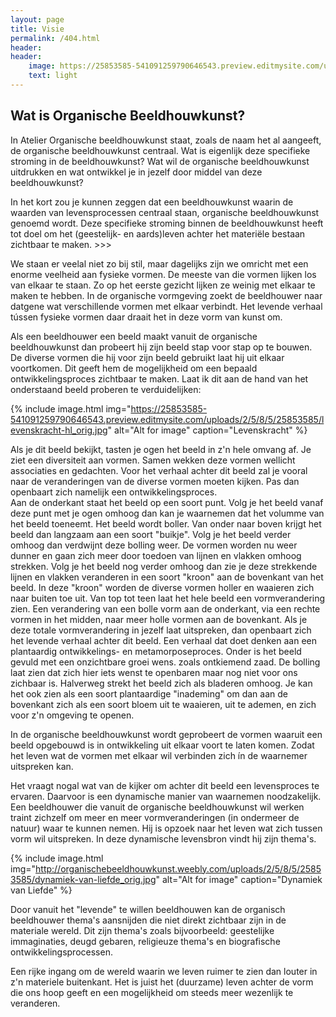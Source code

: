 ```yaml
---
layout: page
title: Visie
permalink: /404.html
header:
header:
    image: https://25853585-541091259790646543.preview.editmysite.com/uploads/2/5/8/5/25853585/visie-2_orig.jpg
    text: light
---
```


## Wat is Organische Beeldhouwkunst?

In Atelier Organische beeldhouwkunst staat, zoals de naam het al aangeeft, de organische beeldhouwkunst centraal. Wat is eigenlijk deze specifieke stroming in de beeldhouwkunst? Wat wil de organische beeldhouwkunst uitdrukken en wat ontwikkel je in jezelf door middel van deze beeldhouwkunst?

In het kort zou je kunnen zeggen dat een beeldhouwkunst waarin de waarden van levensprocessen centraal staan, organische beeldhouwkunst genoemd wordt. Deze specifieke stroming binnen de beeldhouwkunst heeft tot doel om het (geestelijk- en aards)leven achter het materiële bestaan zichtbaar te maken. >>>

We staan er veelal niet zo bij stil, maar dagelijks zijn we omricht met een enorme veelheid aan fysieke vormen. De meeste van die vormen lijken los van elkaar te staan. Zo op het eerste gezicht lijken ze weinig met elkaar te maken te hebben. In de organische vormgeving zoekt de beeldhouwer naar datgene wat verschillende vormen met elkaar verbindt. Het levende verhaal tússen fysieke vormen daar draait het in deze vorm van kunst om.

Als een beeldhouwer een beeld maakt vanuit de organische beeldhouwkunst dan probeert hij zijn beeld stap voor stap op te bouwen. De diverse vormen die hij voor zijn beeld gebruikt laat hij uit elkaar voortkomen. Dit geeft hem de mogelijkheid om een bepaald ontwikkelingsproces zichtbaar te maken.
Laat ik dit aan de hand van het onderstaand beeld proberen te verduidelijken:

{% include image.html img="https://25853585-541091259790646543.preview.editmysite.com/uploads/2/5/8/5/25853585/levenskracht-hl_orig.jpg" alt="Alt for image" caption="Levenskracht" %}

Als je dit beeld bekijkt, tasten je ogen het beeld in z'n hele omvang af. Je ziet een diversiteit aan vormen. Samen wekken deze vormen wellicht associaties en gedachten. Voor het verhaal achter dit beeld zal je vooral naar de veranderingen van de diverse vormen moeten kijken. Pas dan openbaart zich namelijk een ontwikkelingsproces.  
Aan de onderkant staat het beeld op een soort punt. Volg je het beeld vanaf deze punt met je ogen omhoog dan kan je waarnemen dat het volumme van het beeld toeneemt. Het beeld wordt boller. Van onder naar boven krijgt het beeld dan langzaam aan een soort "buikje".  Volg je het beeld verder omhoog dan verdwijnt deze bolling weer. De vormen worden nu weer dunner en gaan zich meer door toedoen van lijnen en vlakken omhoog strekken. Volg je het beeld nog verder omhoog dan zie je deze strekkende lijnen en vlakken veranderen in een soort "kroon" aan de bovenkant van het beeld. In deze "kroon" worden de diverse vormen holler en waaieren zich naar buiten toe uit. Van top tot teen laat het hele beeld een vormverandering zien. Een verandering van een bolle vorm aan de onderkant, via een rechte vormen in het midden, naar meer holle vormen aan de bovenkant.
Als je deze totale vormverandering in jezelf laat uitspreken, dan openbaart zich het levende verhaal achter dit beeld. Een verhaal dat doet denken aan een plantaardig ontwikkelings- en metamorposeproces. Onder is het beeld gevuld met een onzichtbare groei wens. zoals ontkiemend zaad. De bolling laat zien dat zich hier iets wenst te openbaren maar nog niet voor ons zichbaar is. Halverweg strekt het beeld zich als bladeren omhoog. Je kan het ook zien als een soort plantaardige "inademing" om dan aan de bovenkant zich als een soort bloem uit te waaieren, uit te ademen, en zich voor z'n omgeving te openen.

In de organische beeldhouwkunst wordt geprobeert de vormen waaruit een beeld opgebouwd is in ontwikkeling uit elkaar voort te laten komen. Zodat het leven wat de vormen met elkaar wil verbinden zich ín de waarnemer uitspreken kan.

Het vraagt nogal wat van de kijker om achter dit beeld een levensproces te ervaren. Daarvoor is een dynamische manier van waarnemen noodzakelijk. Een beeldhouwer die vanuit de organische beeldhouwkunst wil werken traint zichzelf om meer en meer vormveranderingen (in ondermeer de natuur) waar te kunnen nemen. Hij is opzoek naar het leven wat zich tussen vorm wil uitspreken. In deze dynamische levensbron vindt hij zijn thema's.

{% include image.html img="http://organischebeeldhouwkunst.weebly.com/uploads/2/5/8/5/25853585/dynamiek-van-liefde_orig.jpg" alt="Alt for image" caption="Dynamiek van Liefde" %}

Door vanuit het "levende" te willen beeldhouwen kan de organisch beeldhouwer thema's aansnijden die niet direkt zichtbaar zijn in de materiale wereld. Dit zijn thema's zoals bijvoorbeeld: geestelijke immaginaties, deugd gebaren, religieuze thema's en biografische ontwikkelingsprocessen.  

Een rijke ingang om de wereld waarin we leven ruimer te zien dan louter in z'n materiele buitenkant. Het is juist het (duurzame) leven achter de vorm die ons hoop geeft en een mogelijkheid om steeds meer wezenlijk te veranderen.  
